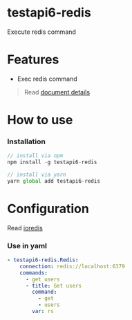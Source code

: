 # testapi6-redis
Execute redis command

# Features
- Exec redis command

> Read [document details](./docs/modules.md)

# How to use
### Installation
```javascript
// install via npm
npm install -g testapi6-redis

// install via yarn
yarn global add testapi6-redis
```

# Configuration

Read [ioredis](https://www.npmjs.com/package/ioredis)

### Use in yaml
```yaml
- testapi6-redis.Redis:
    connection: redis://localhost:6379
    commands: 
      - get users
      - title: Get users
        command: 
          - get
          - users
        var: rs
```